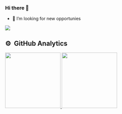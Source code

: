 ### Hi there 👋

- 🔭 I’m looking for new opportunies

<a href="www.linkedin.com/in/matheus-fassis-corocher" target="_blank"><img src="https://img.shields.io/badge/-LinkedIn-%230077B5?style=for-the-badge&logo=linkedin&logoColor=white" target="_blank"></a><br>

## ⚙️ &nbsp;GitHub Analytics
<div>
  <a href="https://github.com/maicongodinho">
  <img height="180em" src="https://github-readme-stats.vercel.app/api?username=matheusfcorocher&show_icons=true&theme=vision-friendly-dark&include_all_commits=true&count_private=true"/>
  <img height="180em" src="https://github-readme-stats.vercel.app/api/top-langs/?username=matheusfcorocher&layout=compact&langs_count=7&theme=vision-friendly-dark"/>
</div>
